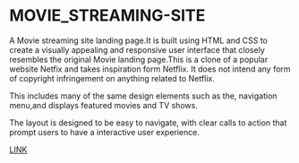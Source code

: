# MOVIE_STREAMING-SITE
A Movie streaming site landing page.It is built using HTML and CSS to create a visually appealing and responsive user interface that closely resembles the original Movie landing page.This is a clone of a popular website Netfix and takes inspiration form Netflix. It does not intend any form of copyright infringement on anything related to Netflix.

This includes many of the same design elements such as the, navigation menu,and displays featured movies and TV shows.

The layout is designed to be easy to navigate, with clear calls to action that prompt users to have a interactive user experience.

[LINK](https://poborojo.github.io/MOVIE-SITE/)
